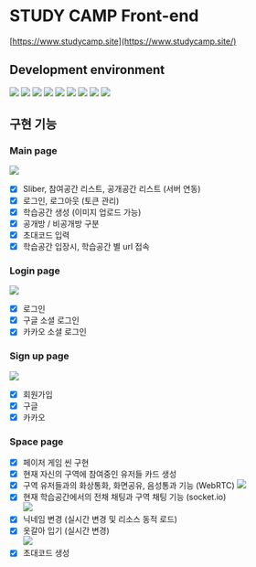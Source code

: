 # STUDY CAMP Front-end

[https://www.studycamp.site](https://www.studycamp.site/)

## Development environment

<div align=left>
<img src="https://img.shields.io/badge/phaser-ccc?style=for-the-badge&logo=&logoColor=white">
<img src="https://img.shields.io/badge/vite-646CFF?style=for-the-badge&logo=vite&logoColor=white">
<img src="https://img.shields.io/badge/react-61dafb?style=for-the-badge&logo=react&logoColor=white">  
<img src="https://img.shields.io/badge/bootstrap-7952B3?style=for-the-badge&logo=bootstrap&logoColor=white">
<img src="https://img.shields.io/badge/css3-1572B6?style=for-the-badge&logo=css3&logoColor=white">
<img src="https://img.shields.io/badge/html5-E34F26?style=for-the-badge&logo=html5&logoColor=white">   
<img src="https://img.shields.io/badge/javascript-F7DF1E?style=for-the-badge&logo=javascript&logoColor=white">
<img src="https://img.shields.io/badge/socket.io-010101?style=for-the-badge&logo=socketdotio&logoColor=white">
<img src="https://img.shields.io/badge/webrtc-333333?style=for-the-badge&logo=webrtc&logoColor=white">
</div>

## 구현 기능

### Main page

<img src="https://img1.daumcdn.net/thumb/R1280x0/?scode=mtistory2&fname=https%3A%2F%2Fblog.kakaocdn.net%2Fdn%2FbIAVBc%2FbtsI5PhyDoi%2FZs11RVBKX9XVvxfZBCgkC1%2Fimg.png"><br>

- [x] Sliber, 참여공간 리스트, 공개공간 리스트 (서버 연동)<br>
- [x] 로그인, 로그아웃 (토큰 관리)<br>
- [x] 학습공간 생성 (이미지 업로드 가능)<br>
- [x] 공개방 / 비공개방 구분<br>
- [x] 초대코드 입력<br>
- [x] 학습공간 입장시, 학습공간 별 url 접속<br>

### Login page

<img src="https://img1.daumcdn.net/thumb/R1280x0/?scode=mtistory2&fname=https%3A%2F%2Fblog.kakaocdn.net%2Fdn%2FELgVc%2FbtsI6VVyT7W%2FdQUx0cazCkyWkeAWUGJPpK%2Fimg.png"><br>

- [x] 로그인
- [x] 구글 소셜 로그인
- [x] 카카오 소셜 로그인

### Sign up page

<img src="https://img1.daumcdn.net/thumb/R1280x0/?scode=mtistory2&fname=https%3A%2F%2Fblog.kakaocdn.net%2Fdn%2FbholYf%2FbtsI6w23VEP%2FKmk3ghVf06vFiH19uEBQjk%2Fimg.png"><br>

- [x] 회원가입
- [x] 구글
- [x] 카카오

### Space page

- [x] 페이저 게임 씬 구현<br>
- [x] 현재 자신의 구역에 참여중인 유저들 카드 생성<br>
- [x] 구역 유저들과의 화상통화, 화면공유, 음성통과 기능 (WebRTC)
      <img src="https://blog.kakaocdn.net/dn/bEp4lo/btsLJ58crB2/cnbJixqOKi4QKvNoKfnt10/img.gif"><br>
- [x] 현재 학습공간에서의 전채 채팅과 구역 채팅 기능 (socket.io)<br>
      <img src="https://img1.daumcdn.net/thumb/R1280x0/?scode=mtistory2&fname=https%3A%2F%2Fblog.kakaocdn.net%2Fdn%2FC4wcR%2FbtsI7NbjZMa%2FYc50t4bCKMo5GV5gAqoJk1%2Fimg.png"><br>
- [x] 닉네임 변경 (실시간 변경 및 리소스 동적 로드)<br>
- [x] 옷갈아 입기 (실시간 변경)<br>
      <img src="https://blog.kakaocdn.net/dn/bvmv2T/btsI7VmMByF/RYzOXqhNqaqOw7WFtZat4K/img.gif"><br>
- [x] 초대코드 생성<br>
